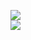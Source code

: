[![](https://img.shields.io/badge/Made%20With-Github%20Spray-lightgrey.svg?style=for-the-badge&logo=github)](https://github.com/Annihil/github-spray#14111)  
[![](https://i.imgur.com/2DrTn0Z.gif)](https://github.com/Annihil/github-spray)